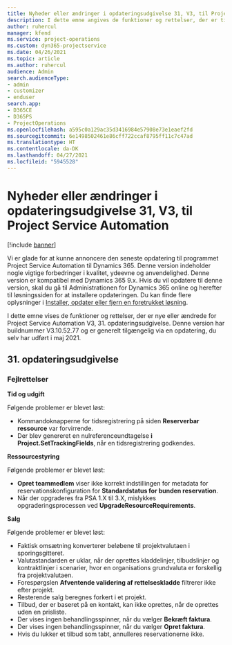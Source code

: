```yaml
---
title: Nyheder eller ændringer i opdateringsudgivelse 31, V3, til Project Service Automation
description: I dette emne angives de funktioner og rettelser, der er tilgængelige til Project Service Automation, opdateringsudgivelse 31, V3.
author: ruhercul
manager: kfend
ms.service: project-operations
ms.custom: dyn365-projectservice
ms.date: 04/26/2021
ms.topic: article
ms.author: ruhercul
audience: Admin
search.audienceType:
- admin
- customizer
- enduser
search.app:
- D365CE
- D365PS
- ProjectOperations
ms.openlocfilehash: a595c0a129ac35d3416984e57908e73e1eaef2fd
ms.sourcegitcommit: 6e1498502461e86cff722ccaf8795ff11c7c47ad
ms.translationtype: HT
ms.contentlocale: da-DK
ms.lasthandoff: 04/27/2021
ms.locfileid: "5945528"
---
```

# <a name="whats-new-or-changed-in-project-service-automation-update-release-31-v3"></a>Nyheder eller ændringer i opdateringsudgivelse 31, V3, til Project Service Automation

[!include [banner](../includes/psa-now-project-operations.md)]

Vi er glade for at kunne annoncere den seneste opdatering til programmet Project Service Automation til Dynamics 365. Denne version indeholder nogle vigtige forbedringer i kvalitet, ydeevne og anvendelighed. Denne version er kompatibel med Dynamics 365 9.x. Hvis du vil opdatere til denne version, skal du gå til Administrationen for Dynamics 365 online og herefter til løsningssiden for at installere opdateringen. Du kan finde flere oplysninger i [Installer, opdater eller fjern en foretrukket løsning](/power-platform/admin/install-remove-preferred-solution).

I dette emne vises de funktioner og rettelser, der er nye eller ændrede for Project Service Automation V3, 31. opdateringsudgivelse. Denne version har buildnummer V3.10.52.77 og er generelt tilgængelig via en opdatering, du selv har udført i maj 2021.

## <a name="update-release-31"></a>31. opdateringsudgivelse

### <a name="bug-fixes"></a>Fejlrettelser

**Tid og udgift**

Følgende problemer er blevet løst:

- Kommandoknapperne for tidsregistrering på siden **Reserverbar ressource** var forvirrende.
- Der blev genereret en nulreferenceundtagelse **i Project.SetTrackingFields**, når en tidsregistrering godkendes.

**Ressourcestyring**

Følgende problemer er blevet løst:

- **Opret teammedlem** viser ikke korrekt indstillingen for metadata for reservationskonfiguration for **Standardstatus for bunden reservation**.
- Når der opgraderes fra PSA 1.X til 3.X, mislykkes opgraderingsprocessen ved **UpgradeResourceRequirements**.


**Salg**

Følgende problemer er blevet løst:

- Faktisk omsætning konverterer beløbene til projektvalutaen i sporingsgitteret.
- Valutastandarden er uklar, når der oprettes kladdelinjer, tilbudslinjer og kontraktlinjer i scenarier, hvor en organisations grundvaluta er forskellig fra projektvalutaen.
- Forespørgslen **Afventende validering af rettelseskladde** filtrerer ikke efter projekt.
- Resterende salg beregnes forkert i et projekt.
- Tilbud, der er baseret på en kontakt, kan ikke oprettes, når de oprettes uden en prisliste.
- Der vises ingen behandlingsspinner, når du vælger **Bekræft faktura**.
- Der vises ingen behandlingsspinner, når du vælger **Opret faktura**.
- Hvis du lukker et tilbud som tabt, annulleres reservationerne ikke.







